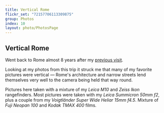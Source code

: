 ```yaml
---
title: Vertical Rome
flickr_set: "72157706113309875"
group: Photos
index: 10
layout: photo/PhotosPage
---
```


## Vertical Rome

Went back to Rome almost 8 years after my [previous visit](/photos/rome.html).

Looking at my photos from this trip it struck me that many of my favorite pictures were vertical — Rome's architecture and narrow streets lend themselves very well to the camera being held that way round.

Pictures here taken with a mixture of my _Leica M10_ and _Zeiss Ikon_ rangefinders. Most pictures were taken with my _Leica Summicron 50mm f2_, plus a couple from my _Voigtländer Super Wide Heliar 15mm f4.5_. Mixture of _Fuji Neopan 100_ and _Kodak TMAX 400_ films.
